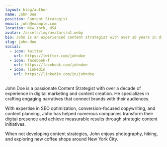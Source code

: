 ```yaml
---
layout: blog/author
name: John Doe
position: Content Strategist
email: john@example.com
location: New York, USA
avatar: /assets/img/avatars/u1.webp
bio: John is an experienced content strategist with over 10 years in digital marketing. His expertise spans across content development, SEO, and brand storytelling.
slug: john-doe
social:
  - icon: twitter
    url: https://twitter.com/johndoe
  - icon: facebook-f
    url: https://facebook.com/johndoe
  - icon: linkedin
    url: https://linkedin.com/in/johndoe
---
```


John Doe is a passionate Content Strategist with over a decade of experience in digital marketing and content creation. He specializes in crafting engaging narratives that connect brands with their audiences.

With expertise in SEO optimization, conversion-focused copywriting, and content planning, John has helped numerous companies transform their digital presence and achieve measurable results through strategic content initiatives.

When not developing content strategies, John enjoys photography, hiking, and exploring new coffee shops around New York City.